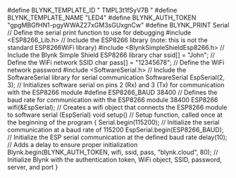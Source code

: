 #define BLYNK_TEMPLATE_ID " TMPL3t1fSyV7B " #define BLYNK_TEMPLATE_NAME "LED4"
#define BLYNK_AUTH_TOKEN "gpgMBGfHN1-pgyWWAZ27xGM3sGUxgnCw" #define BLYNK_PRINT Serial // Define the serial print function to use for debugging
#include <ESP8266_Lib.h> // Include the ESP8266 library (note: this is not the standard ESP8266WiFi library)
#include <BlynkSimpleShieldEsp8266.h> // Include the Blynk Simple Shield ESP8266 library char ssid[] = "John"; // Define the WiFi network SSID
char pass[] = "12345678"; // Define the WiFi network password
#include <SoftwareSerial.h> // Include the SoftwareSerial library for serial communication
SoftwareSerial EspSerial(2, 3); // Initializes software serial on pins 2 (Rx) and 3 (Tx) for communication with the ESP8266 module
#define ESP8266_BAUD 38400 // Defines the baud rate for communication with the ESP8266 module 38400
ESP8266 wifi(&EspSerial); // Creates a wifi object that connects the ESP8266 module to software serial (EspSerial)
void setup() // Setup function, called once at the beginning of the program
{
Serial.begin(115200); // Initialize the serial communication at a baud rate of 115200
EspSerial.begin(ESP8266_BAUD); // Initialize the ESP serial communication at the defined baud rate delay(10); // Adds a delay to ensure proper initialization
Blynk.begin(BLYNK_AUTH_TOKEN, wifi, ssid, pass, "blynk.cloud", 80); // Initialize Blynk with the authentication token, WiFi object, SSID, password, server, and port
}